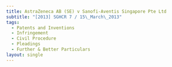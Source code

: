 ```yaml
---
title: AstraZeneca AB (SE) v Sanofi-Aventis Singapore Pte Ltd
subtitle: "[2013] SGHCR 7 / 15\_March\_2013"
tags:
  - Patents and Inventions
  - Infringement
  - Civil Procedure
  - Pleadings
  - Further & Better Particulars
layout: single
---
```


